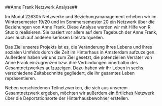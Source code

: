 ##Anne Frank Netzwerk Analyse##

Im Modul 226305 Netzwerke und Beziehungsmanagement erheben wir im Wintersemester 19/20 und im Sommersemester 20 ein Netzwerk über die Beziehungen von Anne Frank. Diese Analyse werden wir mit Hilfe von R Studio realisieren. Sie basiert vor allem auf dem Tagebuch der Anne Frank, aber auch auf anderen seriösen Literaturquellen. 

Das Ziel unseres Projekts ist es, die Veränderung ihres Lebens und ihres sozialen Umfelds durch die Zeit im Hinterhaus in Amsterdam aufzuzeigen. Außerdem haben wir uns zum Ziel gesetzt, die potenziellen Verräter von Anne Frank einzugrenzen bzw. ihre Verbindungen innerhalbn des Gesamtnetzwerkes aufzuzeigen. Dazu haben wir ihr Leben in sechs verschiedene Zeitabschnitte gegliedert, die ihr gesamtes Leben repräsentieren. 

Neben verschiedenen Teilnetzwerken, die sich aus unserem Gesamtnetzwerk ergeben, möchten wir außerdem ein örtliches Netzwerk über die Deportationsorte der Hinterhausbewohner erstellen. 
